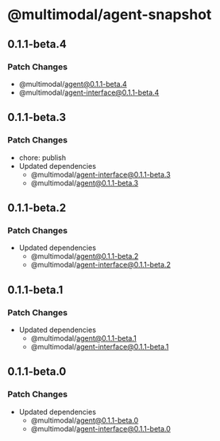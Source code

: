 # @multimodal/agent-snapshot

## 0.1.1-beta.4

### Patch Changes

- @multimodal/agent@0.1.1-beta.4
- @multimodal/agent-interface@0.1.1-beta.4

## 0.1.1-beta.3

### Patch Changes

- chore: publish
- Updated dependencies
  - @multimodal/agent-interface@0.1.1-beta.3
  - @multimodal/agent@0.1.1-beta.3

## 0.1.1-beta.2

### Patch Changes

- Updated dependencies
  - @multimodal/agent@0.1.1-beta.2
  - @multimodal/agent-interface@0.1.1-beta.2

## 0.1.1-beta.1

### Patch Changes

- Updated dependencies
  - @multimodal/agent@0.1.1-beta.1
  - @multimodal/agent-interface@0.1.1-beta.1

## 0.1.1-beta.0

### Patch Changes

- Updated dependencies
  - @multimodal/agent@0.1.1-beta.0
  - @multimodal/agent-interface@0.1.1-beta.0
